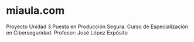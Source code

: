 # miaula.com
Proyecto Unidad 3 Puesta en Producción Segura. Curso de Especialización en Ciberseguridad.
Profesor: José López Expósito

